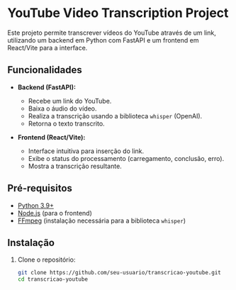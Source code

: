# YouTube Video Transcription Project

Este projeto permite transcrever vídeos do YouTube através de um link, utilizando um backend em Python com FastAPI e um frontend em React/Vite para a interface.

## Funcionalidades

- **Backend (FastAPI):**
  - Recebe um link do YouTube.
  - Baixa o áudio do vídeo.
  - Realiza a transcrição usando a biblioteca `whisper` (OpenAI).
  - Retorna o texto transcrito.

- **Frontend (React/Vite):**
  - Interface intuitiva para inserção do link.
  - Exibe o status do processamento (carregamento, conclusão, erro).
  - Mostra a transcrição resultante.

## Pré-requisitos

- [Python 3.9+](https://www.python.org/downloads/)
- [Node.js](https://nodejs.org/) (para o frontend)
- [FFmpeg](https://ffmpeg.org/download.html) (instalação necessária para a biblioteca `whisper`)

## Instalação

1. Clone o repositório:
   ```bash
   git clone https://github.com/seu-usuario/transcricao-youtube.git
   cd transcricao-youtube
